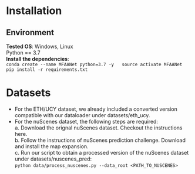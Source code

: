 # Installation
## Environment
**Tested OS**: Windows, Linux  
Python == 3.7  
**Install the dependencies**:   
`conda create --name MFAANet python=3.7 -y  
source activate MFAANet  
pip install -r requirements.txt`

# Datasets
* For the ETH/UCY dataset, we already included a converted version compatible with our dataloader under datasets/eth_ucy.
* For the nuScenes dataset, the following steps are required:  
  a. Download the orignal nuScenes dataset. Checkout the instructions here.  
  b. Follow the instructions of nuScenes prediction challenge. Download and install the map expansion.  
  c. Run our script to obtain a processed version of the nuScenes dataset under datasets/nuscenes_pred:  
    `python data/process_nuscenes.py --data_root <PATH_TO_NUSCENES>`
